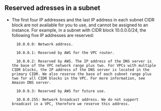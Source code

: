 ## Reserved adresses in a subnet

- The first four IP addresses and the last IP address in each subnet CIDR block are not available for you to use, and cannot be assigned to an instance. For example, in a subnet with CIDR block 10.0.0.0/24, the following five IP addresses are reserved:

        10.0.0.0: Network address.

        10.0.0.1: Reserved by AWS for the VPC router.

        10.0.0.2: Reserved by AWS. The IP address of the DNS server is the base of the VPC network range plus two. For VPCs with multiple CIDR blocks, the IP address of the DNS server is located in the primary CIDR. We also reserve the base of each subnet range plus two for all CIDR blocks in the VPC. For more information, see Amazon DNS server.

        10.0.0.3: Reserved by AWS for future use.

        10.0.0.255: Network broadcast address. We do not support broadcast in a VPC, therefore we reserve this address.
        
        
  
